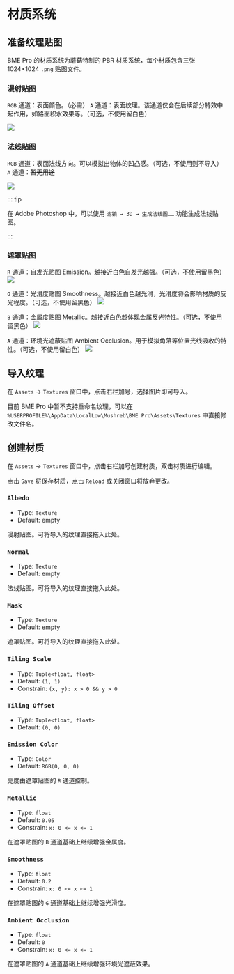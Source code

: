 # 材质系统

## 准备纹理贴图

BME Pro 的材质系统为蘑菇特制的 PBR 材质系统，每个材质包含三张 1024×1024 `.png` 贴图文件。

### 漫射贴图

`RGB` 通道：表面颜色。（必需）
`A` 通道：表面纹理。该通道仅会在后续部分特效中起作用，如路面积水效果等。（可选，不使用留白色）

![](/images/texture-albedo.jpg)

### 法线贴图

`RGB` 通道：表面法线方向。可以模拟出物体的凹凸感。（可选，不使用则不导入）
`A` 通道：~~暂无用途~~

![](/images/texture-normal.jpg)

::: tip

在 Adobe Photoshop 中，可以使用 `滤镜 → 3D → 生成法线图……` 功能生成法线贴图。

:::

### 遮罩贴图

`R` 通道：自发光贴图 Emission。越接近白色自发光越强。（可选，不使用留黑色）
![](/images/texture-mask-r.jpg)

`G` 通道：光滑度贴图 Smoothness。越接近白色越光滑，光滑度将会影响材质的反光程度。（可选，不使用留黑色）
![](/images/texture-mask-g.jpg)

`B` 通道：金属度贴图 Metallic。越接近白色越体现金属反光特性。（可选，不使用留黑色）
![](/images/texture-mask-b.jpg)

`A` 通道：环境光遮蔽贴图 Ambient Occlusion。用于模拟角落等位置光线吸收的特性。（可选，不使用留白色）
![](/images/texture-mask-a.jpg)

## 导入纹理

在 `Assets` → `Textures` 窗口中，点击右栏加号，选择图片即可导入。

目前 BME Pro 中暂不支持重命名纹理，可以在 `%USERPROFILE%\AppData\LocalLow\Mushreb\BME Pro\Assets\Textures` 中直接修改文件名。

## 创建材质

在 `Assets` → `Textures` 窗口中，点击右栏加号创建材质，双击材质进行编辑。

点击 `Save` 将保存材质，点击 `Reload` 或关闭窗口将放弃更改。

### `Albedo`

- Type: `Texture`
- Default: empty

漫射贴图。可将导入的纹理直接拖入此处。

### `Normal`

- Type: `Texture`
- Default: empty

法线贴图。可将导入的纹理直接拖入此处。

### `Mask`

- Type: `Texture`
- Default: empty

遮罩贴图。可将导入的纹理直接拖入此处。

### `Tiling Scale`

- Type: `Tuple<float, float>`
- Default: `(1, 1)`
- Constrain: `(x, y): x > 0 && y > 0`

### `Tiling Offset`

- Type: `Tuple<float, float>`
- Default: `(0, 0)`

### `Emission Color`

- Type: `Color`
- Default: `RGB(0, 0, 0)`

亮度由遮罩贴图的 `R` 通道控制。

### `Metallic`

- Type: `float`
- Default: `0.05`
- Constrain: `x: 0 <= x <= 1`

在遮罩贴图的 `B` 通道基础上继续增强金属度。

### `Smoothness`

- Type: `float`
- Default: `0.2`
- Constrain: `x: 0 <= x <= 1`

在遮罩贴图的 `G` 通道基础上继续增强光滑度。

### `Ambient Occlusion`

- Type: `float`
- Default: `0`
- Constrain: `x: 0 <= x <= 1`

在遮罩贴图的 `A` 通道基础上继续增强环境光遮蔽效果。
